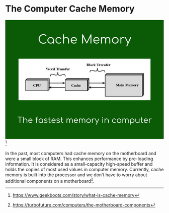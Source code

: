 # The Computer Cache Memory
![](images/cache.jpeg)[^1]

In the past, most computers had cache memory on the motherboard and were a small block of RAM. This enhances performance by pre-loading information. It is considered as a small-capacity high-speed buffer and holds the copies of most used values in computer memory. Currently, cache memory is built into the processor and we don’t have to worry about additional components on a motherboard[^2]. 

[^1]:https://www.geekboots.com/story/what-is-cache-memory
[^2]:https://turbofuture.com/computers/the-motherboard-components
